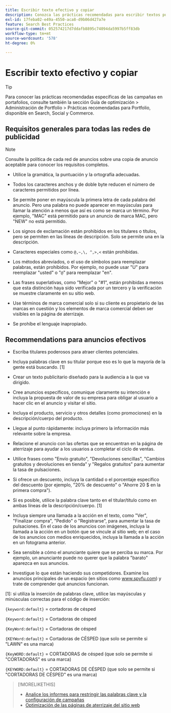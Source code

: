 ```yaml
---
title: Escribir texto efectivo y copiar
description: Conozca las prácticas recomendadas para escribir textos publicitarios eficaces.
exl-id: 17feba02-e49a-4550-aca8-d9b06d427a7e
feature: Search Best Practices
source-git-commit: 052574217d7ddafb8895c74094da5997b5ff83db
workflow-type: tm+mt
source-wordcount: '578'
ht-degree: 0%

---
```


# Escribir texto efectivo y copiar

>[!TIP]
>
>Para conocer las prácticas recomendadas específicas de las campañas en portafolios, consulte también la sección Guía de optimización > Administración de Portfolio > Prácticas recomendadas para Portfolio, disponible en Search, Social y Commerce.<!-- verify convention for referencing Optimization Guide here -->

## Requisitos generales para todas las redes de publicidad

>[!NOTE]
>
>Consulte la política de cada red de anuncios sobre una copia de anuncio aceptable para conocer los requisitos completos.

* Utilice la gramática, la puntuación y la ortografía adecuadas.

* Todos los caracteres anchos y de doble byte reducen el número de caracteres permitidos por línea.

* Se permite poner en mayúscula la primera letra de cada palabra del anuncio. Pero una palabra no puede aparecer en mayúsculas para llamar la atención a menos que así es como se marca un término. Por ejemplo, &quot;MAC&quot; está permitido para un anuncio de marca MAC, pero &quot;NEW&quot; no está permitido.

* Los signos de exclamación están prohibidos en los titulares o títulos, pero se permiten en las líneas de descripción. Solo se permite una en la descripción.

* Caracteres especiales como `@,~,\, ^,>,<` están prohibidas.

* Los métodos abreviados, o el uso de símbolos para reemplazar palabras, están prohibidos. Por ejemplo, no puede usar &quot;U&quot; para reemplazar &quot;usted&quot; o &quot;`@`&quot; para reemplazar &quot;en&quot;.

* Las frases superlativas, como &quot;Mejor&quot; o &quot;#1&quot;, están prohibidas a menos que esta distinción haya sido verificada por un tercero y la verificación se muestre claramente en su sitio web.

* Use términos de marca comercial solo si su cliente es propietario de las marcas en cuestión y los elementos de marca comercial deben ser visibles en la página de aterrizaje.

* Se prohíbe el lenguaje inapropiado.

## Recommendations para anuncios efectivos

* Escriba titulares poderosos para atraer clientes potenciales.

* Incluya palabras clave en su titular porque eso es lo que la mayoría de la gente está buscando. [1]

* Crear un texto publicitario diseñado para la audiencia a la que va dirigido.

* Cree anuncios específicos, comunique claramente su intención e incluya la propuesta de valor de su empresa para obligar al usuario a hacer clic en el anuncio y visitar el sitio.

* Incluya el producto, servicio y otros detalles (como promociones) en la descripción/cuerpo del producto.

* Llegue al punto rápidamente: incluya primero la información más relevante sobre la empresa.

* Relacione el anuncio con las ofertas que se encuentran en la página de aterrizaje para ayudar a los usuarios a completar el ciclo de ventas.

* Utilice frases como &quot;Envío gratuito&quot;, &quot;Devoluciones sencillas&quot;, &quot;Cambios gratuitos y devoluciones en tienda&quot; y &quot;Regalos gratuitos&quot; para aumentar la tasa de pulsaciones.

* Si ofrece un descuento, incluya la cantidad o el porcentaje específico del descuento (por ejemplo, &quot;20% de descuento&quot; o &quot;Ahorre 20 $ en la primera compra&quot;).

* Si es posible, utilice la palabra clave tanto en el titular/título como en ambas líneas de la descripción/cuerpo. [1]

* Incluya siempre una llamada a la acción en el texto, como &quot;Ver&quot;, &quot;Finalizar compra&quot;, &quot;Pedido&quot; o &quot;Registrarse&quot;, para aumentar la tasa de pulsaciones. En el caso de los anuncios con imágenes, incluya la llamada a la acción en un botón que se vincule al sitio web; en el caso de los anuncios con medios enriquecidos, incluya la llamada a la acción en un fotograma anterior.

* Sea sensible a cómo el anunciante quiere que se perciba su marca. Por ejemplo, un anunciante puede no querer que la palabra &quot;barato&quot; aparezca en sus anuncios.

* Investigue lo que están haciendo sus competidores. Examine los anuncios principales de un espacio (en sitios como www.spyfu.com) y trate de comprender qué anuncios funcionan.

[1]: si utiliza la inserción de palabras clave, utilice las mayúsculas y minúsculas correctas para el código de inserción:

`{keyword:default}` = cortadoras de césped

`{Keyword:default}` = Cortadoras de césped

`{KeyWord:default}` = Cortadoras de césped

`{KEYWord:default}` = Cortadoras de CÉSPED (que solo se permite si &quot;LAWN&quot; es una marca)

`{KeyWORD:default}` = CORTADORAS de césped (que solo se permite si &quot;CORTADORAS&quot; es una marca)

`{KEYWORD:default}` = CORTADORAS DE CÉSPED (que solo se permite si &quot;CORTADORAS DE CÉSPED&quot; es una marca)

>[!MORELIKETHIS]
>
>* [Analice los informes para restringir las palabras clave y la configuración de campañas](best-practices-analyze.md)
>* [Optimización de las páginas de aterrizaje del sitio web](best-practices-optimize.md)

